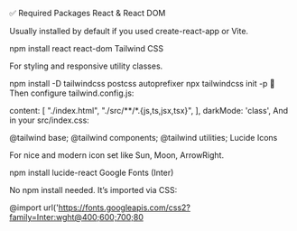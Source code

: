 ✅ Required Packages
React & React DOM

Usually installed by default if you used create-react-app or Vite.


npm install react react-dom
Tailwind CSS

For styling and responsive utility classes.


npm install -D tailwindcss postcss autoprefixer
npx tailwindcss init -p
🔧 Then configure tailwind.config.js:


content: [
  "./index.html",
  "./src/**/*.{js,ts,jsx,tsx}",
],
darkMode: 'class',
And in your src/index.css:


@tailwind base;
@tailwind components;
@tailwind utilities;
Lucide Icons

For nice and modern icon set like Sun, Moon, ArrowRight.


npm install lucide-react
Google Fonts (Inter)

No npm install needed. It’s imported via CSS:


@import url('https://fonts.googleapis.com/css2?family=Inter:wght@400;600;700;80